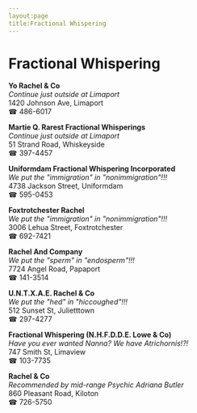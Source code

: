 ```yaml
---
layout:page
title:Fractional Whispering
---
```

# Fractional Whispering

**Yo Rachel & Co**  
_Continue just outside at Limaport_  
1420 Johnson Ave, Limaport  
☎ 486-6017



**Martie Q. Rarest Fractional Whisperings**  
_Continue just outside at Limaport_  
51 Strand Road, Whiskeyside  
☎ 397-4457



**Uniformdam Fractional Whispering Incorporated**  
_We put the "immigration" in "nonimmigration"!!!_  
4738 Jackson Street, Uniformdam  
☎ 595-0453



**Foxtrotchester Rachel**  
_We put the "immigration" in "nonimmigration"!!!_  
3006 Lehua Street, Foxtrotchester  
☎ 692-7421



**Rachel And Company**  
_We put the "sperm" in "endosperm"!!!_  
7724 Angel Road, Papaport  
☎ 141-3514



**U.N.T.X.A.E. Rachel & Co**  
_We put the "hed" in "hiccoughed"!!!_  
512 Sunset St, Julietttown  
☎ 297-4277



**Fractional Whispering (N.H.F.D.D.E. Lowe & Co)**  
_Have you ever wanted Nanna? We have Atrichornis!?!_  
747 Smith St, Limaview  
☎ 103-7735



**Rachel & Co**  
_Recommended by mid-range Psychic Adriana Butler_  
860 Pleasant Road, Kiloton  
☎ 726-5750



